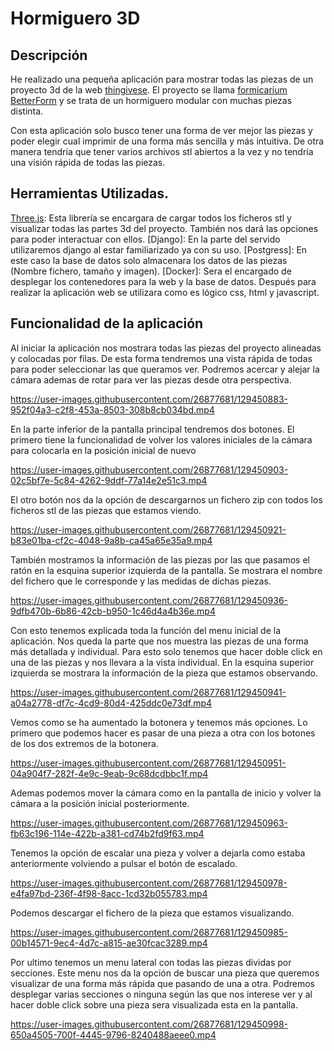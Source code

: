 # Hormiguero 3D
## Descripción
He realizado una pequeña aplicación para mostrar todas las piezas de un proyecto 3d de la web [thingivese](https://www.thingiverse.com/). El proyecto se llama [formicarium BetterForm](https://www.thingiverse.com/thing:2750544) y se trata de un hormiguero modular con muchas piezas distinta.

Con esta aplicación solo busco tener una forma de ver mejor las piezas y poder elegir cual imprimir de una forma más sencilla y más intuitiva. De otra manera tendría que tener varios archivos stl abiertos a la vez y no tendría una visión rápida de todas las piezas. 

## Herramientas Utilizadas. 
 [Three.js](https://threejs.org/): Esta librería se encargara de cargar todos los ficheros stl y visualizar todas las partes 3d del proyecto. También nos dará las opciones para poder interactuar con ellos. 
[Django]: En la parte del servido utilizaremos django al estar familiarizado ya con su uso.
[Postgress]: En este caso la base de datos solo almacenara los datos de las piezas (Nombre fichero, tamaño y imagen).
[Docker]: Sera el encargado de desplegar los contenedores para la web y la base de datos.
Después para realizar la aplicación web se utilizara como es lógico css, html y javascript. 

## Funcionalidad de la aplicación
Al iniciar la aplicación nos mostrara todas las piezas del proyecto alineadas y colocadas por filas. De esta forma tendremos una vista rápida de todas para poder seleccionar las que queramos ver.
Podremos acercar y alejar la cámara ademas de rotar para ver las piezas desde otra perspectiva.

https://user-images.githubusercontent.com/26877681/129450883-952f04a3-c2f8-453a-8503-308b8cb034bd.mp4

En la parte inferior de la pantalla principal tendremos dos botones. El primero tiene la funcionalidad de volver los valores iniciales de la cámara para colocarla en la posición inicial de nuevo

https://user-images.githubusercontent.com/26877681/129450903-02c5bf7e-5c84-4262-9ddf-77a14e2e51c3.mp4

El otro botón nos da la opción de descargarnos un fichero zip con todos los ficheros stl de las piezas que estamos viendo. 

https://user-images.githubusercontent.com/26877681/129450921-b83e01ba-cf2c-4048-9a8b-ca45a65e35a9.mp4

También mostramos la información de las piezas por las que pasamos el ratón en la esquina superior izquierda de la pantalla. Se mostrara el nombre del fichero que le corresponde y las medidas de dichas piezas.

https://user-images.githubusercontent.com/26877681/129450936-9dfb470b-6b86-42cb-b950-1c46d4a4b36e.mp4

Con esto tenemos explicada toda la función del menu inicial de la aplicación. Nos queda la parte que nos muestra las piezas de una forma más detallada y individual. Para esto solo tenemos que hacer doble click en una de las piezas y nos llevara a la vista individual. En la esquina superior izquierda se mostrara la información de la pieza que estamos observando. 

https://user-images.githubusercontent.com/26877681/129450941-a04a2778-df7c-4cd9-80d4-425ddc0e73df.mp4

Vemos como se ha aumentado la botonera y tenemos más opciones. 
Lo primero que podemos hacer es pasar de una pieza a otra con los botones de los dos extremos de la botonera.

https://user-images.githubusercontent.com/26877681/129450951-04a904f7-282f-4e9c-9eab-9c68dcdbbc1f.mp4

Ademas podemos mover la cámara como en la pantalla de inicio y volver la cámara a la posición inicial posteriormente. 


https://user-images.githubusercontent.com/26877681/129450963-fb63c196-114e-422b-a381-cd74b2fd9f63.mp4



Tenemos la opción de escalar una pieza y volver a dejarla como estaba anteriormente volviendo a pulsar el botón de escalado. 

https://user-images.githubusercontent.com/26877681/129450978-e4fa97bd-236f-4f98-8acc-1cd32b055783.mp4

Podemos descargar el fichero de la pieza que estamos visualizando. 

https://user-images.githubusercontent.com/26877681/129450985-00b14571-9ec4-4d7c-a815-ae30fcac3289.mp4

Por ultimo tenemos un menu lateral con todas las piezas dividas por secciones. Este menu nos da la opción de buscar una pieza que queremos visualizar de una forma más rápida que pasando de una a otra. Podremos desplegar varias secciones o ninguna según las que nos interese ver y al hacer doble click sobre una pieza sera visualizada esta en la pantalla. 

https://user-images.githubusercontent.com/26877681/129450998-650a4505-700f-4445-9796-8240488aeee0.mp4
